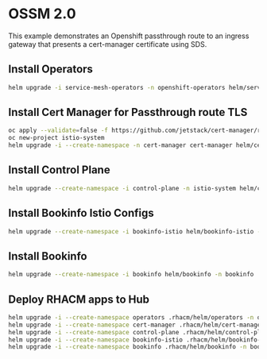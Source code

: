 # OSSM 2.0

This example demonstrates an Openshift passthrough route to an ingress gateway that presents a cert-manager certificate using SDS.

## Install Operators

```sh
helm upgrade -i service-mesh-operators -n openshift-operators helm/service-mesh-operators
```

## Install Cert Manager for Passthrough route TLS

```sh
oc apply --validate=false -f https://github.com/jetstack/cert-manager/releases/download/v1.0.4/cert-manager.yaml
oc new-project istio-system
helm upgrade -i --create-namespace -n cert-manager cert-manager helm/cert-manager
```

## Install Control Plane

```sh
helm upgrade --create-namespace -i control-plane -n istio-system helm/control-plane
```

## Install Bookinfo Istio Configs

```sh
helm upgrade --create-namespace -i bookinfo-istio helm/bookinfo-istio -n bookinfo --set control_plane.ingressgateway.host=$(oc get route api -n istio-system -o jsonpath={'.spec.host'})
```

## Install Bookinfo

```sh
helm upgrade --create-namespace -i bookinfo helm/bookinfo -n bookinfo
```

## Deploy RHACM apps to Hub

```sh
helm upgrade -i --create-namespace operators .rhacm/helm/operators -n openshift-operators
helm upgrade -i --create-namespace cert-manager .rhacm/helm/cert-manager -n istio-system
helm upgrade -i --create-namespace control-plane .rhacm/helm/control-plane -n istio-system
helm upgrade -i --create-namespace bookinfo-istio .rhacm/helm/bookinfo-istio -n bookinfo
helm upgrade -i --create-namespace bookinfo .rhacm/helm/bookinfo -n bookinfo
```
